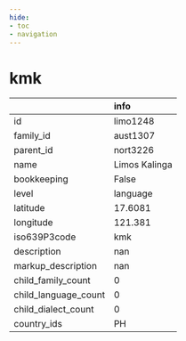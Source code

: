 ```yaml
---
hide:
- toc
- navigation
---
```

# kmk
|                      | info          |
|:---------------------|:--------------|
| id                   | limo1248      |
| family_id            | aust1307      |
| parent_id            | nort3226      |
| name                 | Limos Kalinga |
| bookkeeping          | False         |
| level                | language      |
| latitude             | 17.6081       |
| longitude            | 121.381       |
| iso639P3code         | kmk           |
| description          | nan           |
| markup_description   | nan           |
| child_family_count   | 0             |
| child_language_count | 0             |
| child_dialect_count  | 0             |
| country_ids          | PH            |